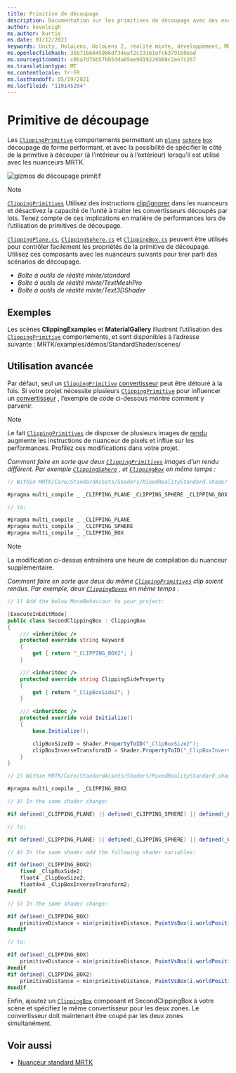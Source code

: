 ```yaml
---
title: Primitive de découpage
description: Documentation sur les primitives de découpage avec des exemples dans MRTK
author: keveleigh
ms.author: kurtie
ms.date: 01/12/2021
keywords: Unity, HoloLens, HoloLens 2, réalité mixte, développement, MRTK, primitive de découpage,
ms.openlocfilehash: 35b7166045986df34eaf2c23161efc6379160ead
ms.sourcegitcommit: c0ba7d7bb57bb5dda65ee9019229b68c2ee7c267
ms.translationtype: MT
ms.contentlocale: fr-FR
ms.lasthandoff: 05/19/2021
ms.locfileid: "110145204"
---
```

# <a name="clipping-primitive"></a>Primitive de découpage

Les [`ClippingPrimitive`](xref:Microsoft.MixedReality.Toolkit.Utilities.ClippingPrimitive) comportements permettent un [`plane`](xref:Microsoft.MixedReality.Toolkit.Utilities.ClippingPlane) [`sphere`](xref:Microsoft.MixedReality.Toolkit.Utilities.ClippingSphere) [`box`](xref:Microsoft.MixedReality.Toolkit.Utilities.ClippingBox) découpage de forme performant, et avec la possibilité de spécifier le côté de la primitive à découper (à l’intérieur ou à l’extérieur) lorsqu’il est utilisé avec les nuanceurs MRTK.

![gizmos de découpage primitif](../images/mrtk-standard-shader/MRTK_PrimitiveClippingGizmos.gif)

> [!NOTE]
> [`ClippingPrimitives`](xref:Microsoft.MixedReality.Toolkit.Utilities.ClippingPrimitive) Utilisez des instructions [clip/ignorer](https://developer.download.nvidia.com/cg/clip.html) dans les nuanceurs et désactivez la capacité de l’unité à traiter les convertisseurs découpés par lots. Tenez compte de ces implications en matière de performances lors de l’utilisation de primitives de découpage.

[`ClippingPlane.cs`](xref:Microsoft.MixedReality.Toolkit.Utilities.ClippingPlane), [`ClippingSphere.cs`](xref:Microsoft.MixedReality.Toolkit.Utilities.ClippingSphere) et [`ClippingBox.cs`](xref:Microsoft.MixedReality.Toolkit.Utilities.ClippingBox) peuvent être utilisés pour contrôler facilement les propriétés de la primitive de découpage. Utilisez ces composants avec les nuanceurs suivants pour tirer parti des scénarios de découpage.

- *Boîte à outils de réalité mixte/standard*
- *Boîte à outils de réalité mixte/TextMeshPro*
- *Boîte à outils de réalité mixte/Text3DShader*

## <a name="examples"></a>Exemples

Les scènes **ClippingExamples** et **MaterialGallery** illustrent l’utilisation des [`ClippingPrimitive`](xref:Microsoft.MixedReality.Toolkit.Utilities.ClippingPrimitive) comportements, et sont disponibles à l’adresse suivante : MRTK/examples/démos/StandardShader/scenes/

## <a name="advanced-usage"></a>Utilisation avancée

Par défaut, seul un [`ClippingPrimitive`](xref:Microsoft.MixedReality.Toolkit.Utilities.ClippingPrimitive) [convertisseur](https://docs.unity3d.com/ScriptReference/Renderer.html) peut être détouré à la fois. Si votre projet nécessite plusieurs [`ClippingPrimitive`](xref:Microsoft.MixedReality.Toolkit.Utilities.ClippingPrimitive) pour influencer un [convertisseur](https://docs.unity3d.com/ScriptReference/Renderer.html)  , l’exemple de code ci-dessous montre comment y parvenir.

> [!NOTE]
> Le fait [`ClippingPrimitives`](xref:Microsoft.MixedReality.Toolkit.Utilities.ClippingPrimitive) de disposer de plusieurs images de [rendu](https://docs.unity3d.com/ScriptReference/Renderer.html) augmente les instructions de nuanceur de pixels et influe sur les performances. Profilez ces modifications dans votre projet.

*Comment faire en sorte que deux [`ClippingPrimitives`](xref:Microsoft.MixedReality.Toolkit.Utilities.ClippingPrimitive) images d’un rendu différent. Par exemple [`ClippingSphere`](xref:Microsoft.MixedReality.Toolkit.Utilities.ClippingSphere) , et [`ClippingBox`](xref:Microsoft.MixedReality.Toolkit.Utilities.ClippingBox) en même temps :*

```C#
// Within MRTK/Core/StandardAssets/Shaders/MixedRealityStandard.shader (or another MRTK shader) change:

#pragma multi_compile _ _CLIPPING_PLANE _CLIPPING_SPHERE _CLIPPING_BOX

// to:

#pragma multi_compile _ _CLIPPING_PLANE
#pragma multi_compile _ _CLIPPING_SPHERE
#pragma multi_compile _ _CLIPPING_BOX
```

> [!NOTE]
> La modification ci-dessus entraînera une heure de compilation du nuanceur supplémentaire.

*Comment faire en sorte que deux du même [`ClippingPrimitives`](xref:Microsoft.MixedReality.Toolkit.Utilities.ClippingPrimitive) clip soient rendus. Par exemple, deux [`ClippingBoxes`](xref:Microsoft.MixedReality.Toolkit.Utilities.ClippingBox) en même temps :*

```C#
// 1) Add the below MonoBehaviour to your project:

[ExecuteInEditMode]
public class SecondClippingBox : ClippingBox
{
    /// <inheritdoc />
    protected override string Keyword
    {
        get { return "_CLIPPING_BOX2"; }
    }

    /// <inheritdoc />
    protected override string ClippingSideProperty
    {
        get { return "_ClipBoxSide2"; }
    }

    /// <inheritdoc />
    protected override void Initialize()
    {
        base.Initialize();

        clipBoxSizeID = Shader.PropertyToID("_ClipBoxSize2");
        clipBoxInverseTransformID = Shader.PropertyToID("_ClipBoxInverseTransform2");
    }
}

// 2) Within MRTK/Core/StandardAssets/Shaders/MixedRealityStandard.shader (or another MRTK shader) add the following multi_compile pragma:

#pragma multi_compile _ _CLIPPING_BOX2

// 3) In the same shader change:

#if defined(_CLIPPING_PLANE) || defined(_CLIPPING_SPHERE) || defined(_CLIPPING_BOX)

// to:

#if defined(_CLIPPING_PLANE) || defined(_CLIPPING_SPHERE) || defined(_CLIPPING_BOX) || defined(_CLIPPING_BOX2)

// 4) In the same shader add the following shader variables:

#if defined(_CLIPPING_BOX2)
    fixed _ClipBoxSide2;
    float4 _ClipBoxSize2;
    float4x4 _ClipBoxInverseTransform2;
#endif

// 5) In the same shader change:

#if defined(_CLIPPING_BOX)
    primitiveDistance = min(primitiveDistance, PointVsBox(i.worldPosition.xyz, _ClipBoxSize.xyz, _ClipBoxInverseTransform) * _ClipBoxSide);
#endif

// to:

#if defined(_CLIPPING_BOX)
    primitiveDistance = min(primitiveDistance, PointVsBox(i.worldPosition.xyz, _ClipBoxSize.xyz, _ClipBoxInverseTransform) * _ClipBoxSide);
#endif
#if defined(_CLIPPING_BOX2)
    primitiveDistance = min(primitiveDistance, PointVsBox(i.worldPosition.xyz, _ClipBoxSize2.xyz, _ClipBoxInverseTransform2) * _ClipBoxSide2);
#endif
```

Enfin, ajoutez un [`ClippingBox`](xref:Microsoft.MixedReality.Toolkit.Utilities.ClippingBox) composant et SecondClippingBox à votre scène et spécifiez le même convertisseur pour les deux zones. Le convertisseur doit maintenant être coupé par les deux zones simultanément.

## <a name="see-also"></a>Voir aussi

- [Nuanceur standard MRTK](mrtk-standard-shader.md)
